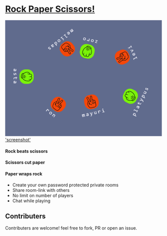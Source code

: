 # [Rock Paper Scissors!](https://play-rock.cloudno.de)

[![alt text](https://github.com/nnboru/rock-paper-cutter/raw/main/ss.png) 'screenshot'](https://play-rock.cloudno.de)

#### Rock beats scissors
#### Scissors cut paper
#### Paper wraps rock

- Create your own password protected private rooms
- Share room-link with others
- No limit on number of players
- Chat while playing

## Contributers
Contributers are welcome! feel free to fork, PR or open an issue.
